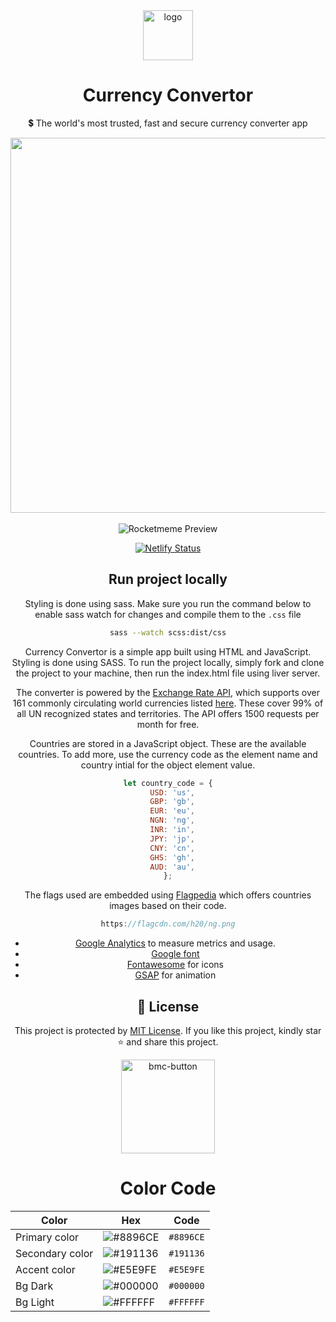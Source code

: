 <div align="center">
<a href="https://curencee.netlify.app"><img src="https://user-images.githubusercontent.com/62628408/175771392-c4d43488-04ac-4253-85ac-4c58a87315bc.svg" alt="logo" width="80px"></a>  
</div>

<div align="center">
<h1>Currency Convertor</h1>
<p>💲 The world's most trusted, fast and secure currency converter app</p> 
</div>

<div align="center">
<img src="https://user-images.githubusercontent.com/62628408/176181956-fc06170c-a6c5-4142-85e7-ecb5a45b6c18.png" width="600px">
</div> <br>

<div align="center">

<img src="https://user-images.githubusercontent.com/62628408/176175476-3e22d60d-b405-4f99-99d9-0de4a4f71a8a.png" alt="Rocketmeme Preview">

[![Netlify Status](https://api.netlify.com/api/v1/badges/f7c5c576-f1b4-40f9-ba1b-6a39ec0ffa1d/deploy-status)](https://app.netlify.com/sites/currency-convertor/deploys)

## Run project locally

Styling is done using sass. Make sure you run the command below to enable sass watch for changes and compile them to the `.css` file

```bash
sass --watch scss:dist/css
```

Currency Convertor is a simple app built using HTML and JavaScript. Styling is done using SASS.
To run the project locally, simply fork and clone the project to your machine, then run the index.html file using liver server.

The converter is powered by the <a href="https://www.exchangerate-api.com/">Exchange Rate API</a>, which supports over 161 commonly circulating world currencies listed <a href="https://www.exchangerate-api.com/docs/supported-currencies">here</a>. These cover 99% of all UN recognized states and territories. The API offers 1500 requests per month for free.

Countries are stored in a JavaScript object. These are the available countries. To add more, use the currency code as the element name and country intial for the object element value.

```js
let country_code = {
  USD: 'us',
  GBP: 'gb',
  EUR: 'eu',
  NGN: 'ng',
  INR: 'in',
  JPY: 'jp',
  CNY: 'cn',
  GHS: 'gh',
  AUD: 'au',
};
```

The flags used are embedded using <a href="https://flagpedia.net">Flagpedia</a> which offers countries images based on their code.

```js
https://flagcdn.com/h20/ng.png
```

- [Google Analytics](https://analytics.google.com) to measure metrics and usage.
- [Google font](https://fonts.google.com/)
- [Fontawesome](https://fontawesome.com) for icons
- [GSAP](https://greensock.com/gsap/) for animation

## 🔐 License

This project is protected by <a href="https://github.com/tenwiz/currency-convertor/blob/main/LICENSE">MIT License</a>.
If you like this project, kindly star ⭐ and share this project.

<a href="https://www.buymeacoffee.com/tenwiz">
  <img width="150px" alt="bmc-button" src="https://user-images.githubusercontent.com/62628408/127788747-8850d386-fc61-4fff-b18f-8c5ee597be34.png">
</a>

# Color Code

| Color           | Hex                                                                                                               | Code      |
| --------------- | ----------------------------------------------------------------------------------------------------------------- | --------- |
| Primary color   | ![#8896CE](https://user-images.githubusercontent.com/62628408/176185657-5ae625c0-c7d3-4f85-815d-769c7a69045c.png) | `#8896CE` |
| Secondary color | ![#191136](https://user-images.githubusercontent.com/62628408/176185659-787210c1-fac9-4e87-8e6a-96b36ef53e0f.png) | `#191136` |
| Accent color    | ![#E5E9FE](https://user-images.githubusercontent.com/62628408/176185662-c471c6e7-97fc-4c60-afea-1574ab64216f.png) | `#E5E9FE` |
| Bg Dark         | ![#000000](https://user-images.githubusercontent.com/62628408/176185645-615c74cd-a2af-4ee3-bda8-f5982fe06011.png) | `#000000` |
| Bg Light        | ![#FFFFFF](https://user-images.githubusercontent.com/62628408/176185668-57712bfb-3d6f-4a5e-81e6-140de0004395.png) | `#FFFFFF` |
